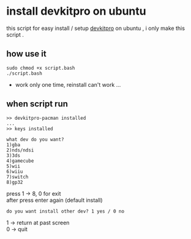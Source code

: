 install devkitpro on ubuntu
===========================
this script for easy install / setup [devkitpro](https://devkitpro.org/) on ubuntu , i only make this script . 
## how use it
```
sudo chmod +x script.bash
./script.bash
```
- work only one time, reinstall can't work ...
## when script run


```
>> devkitpro-pacman installed
...
>> keys installed
```

```
what dev do you want?
1)gba
2)nds/ndsi
3)3ds
4)gamecube
5)wii
6)wiiu
7)switch
8)gp32
```
press 1 -> 8, 0 for exit<br>
after press enter again (default install) 
```
do you want install other dev? 1 yes / 0 no
```
1 -> return at past screen<br>
0 -> quit
